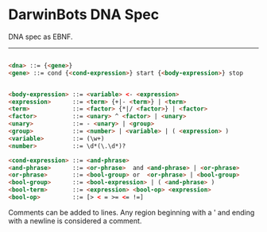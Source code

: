 # DarwinBots DNA Spec

DNA spec as EBNF.

----

```HTML

<dna> ::= {<gene>}
<gene> ::= cond {<cond-expression>} start {<body-expression>} stop


<body-expression> ::= <variable> <- <expression>
<expression>      ::= <term> {+|- <term>} | <term>
<term>            ::= <factor> {*|/ <factor>} | <factor>
<factor>          ::= <unary> ^ <factor> | <unary>
<unary>           ::= - <unary> | <group>
<group>           ::= <number> | <variable> | ( <expression> )
<variable>        ::= (\w+)
<number>          ::= \d*(\.\d*)?

<cond-expression> ::= <and-phrase>
<and-phrase>      ::= <or-phrase>  and <and-phrase> | <or-phrase>
<or-phrase>       ::= <bool-group> or  <or-phrase> | <bool-group>
<bool-group>      ::= <bool-expression> | ( <and-phrase> )
<bool-term>       ::= <expression> <bool-op> <expression>
<bool-op>         ::= [> < = >= <= !=]

```

Comments can be added to lines. Any region beginning with a ' and ending with a
newline is considered a comment.

